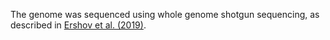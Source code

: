 [//]: # (Created by ./bin/manage_files.pl from ./species/Opisthorchis_felineus/PRJNA413383/Opisthorchis_felineus_PRJNA413383.assembly.html on Thu Jun 11 13:45:07 2020)
The genome was sequenced using whole genome shotgun sequencing, as described in [Ershov et al. (2019)](https://www.ncbi.nlm.nih.gov/pubmed/31117933).
